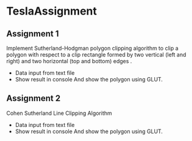 # TeslaAssignment

Assignment 1
--------------
Implement Sutherland-Hodgman polygon clipping algorithm to clip a polygon with respect to a clip rectangle formed by two vertical (left and right) and two horizontal (top and bottom) edges .
* Data input from text file 
* Show result in console And show the polygon using GLUT.


Assignment 2
-------------
Cohen Sutherland Line Clipping Algorithm

* Data input from text file 
* Show result in console And show the polygon using GLUT.
